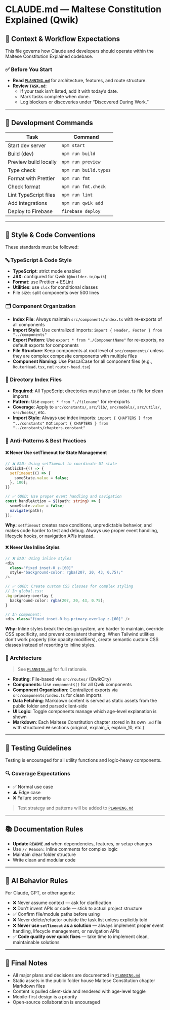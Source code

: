 # CLAUDE.md — Maltese Constitution Explained (Qwik)

## 🧠 **Context & Workflow Expectations**

This file governs how Claude and developers should operate within the Maltese Constitution Explained codebase.

### ✅ Before You Start

- **Read [`PLANNING.md`](./.context/PLANNING.md)** for architecture, features, and route structure.
- **Review [`TASK.md`](./.context/TASK.md)**:
  - If your task isn’t listed, add it with today’s date.
  - Mark tasks complete when done.
  - Log blockers or discoveries under “Discovered During Work.”

---

## 🔧 Development Commands

| Task                  | Command               |
| --------------------- | --------------------- |
| Start dev server      | `npm start`           |
| Build (dev)           | `npm run build`       |
| Preview build locally | `npm run preview`     |
| Type check            | `npm run build.types` |
| Format with Prettier  | `npm run fmt`         |
| Check format          | `npm run fmt.check`   |
| Lint TypeScript files | `npm run lint`        |
| Add integrations      | `npm run qwik add`    |
| Deploy to Firebase    | `firebase deploy`     |

---

## 📎 Style & Code Conventions

These standards must be followed:

### 🔤 TypeScript & Code Style

- **TypeScript**: strict mode enabled
- **JSX**: configured for Qwik (`@builder.io/qwik`)
- **Format**: use Prettier + ESLint
- **Utilities**: use `clsx` for conditional classes
- File size: split components over 500 lines

### 🗂️ Component Organization

- **Index File**: Always maintain `src/components/index.ts` with re-exports of all components
- **Import Style**: Use centralized imports: `import { Header, Footer } from "../components"`
- **Export Pattern**: Use `export * from "./ComponentName"` for re-exports, no default exports for components
- **File Structure**: Keep components at root level of `src/components/` unless they are complex composite components with multiple files
- **Component Naming**: Use PascalCase for all component files (e.g., `RouterHead.tsx`, not `router-head.tsx`)

### 📁 Directory Index Files

- **Required**: All TypeScript directories must have an `index.ts` file for clean imports
- **Pattern**: Use `export * from "./filename"` for re-exports  
- **Coverage**: Apply to `src/constants/`, `src/lib/`, `src/models/`, `src/utils/`, `src/hooks/`, etc.
- **Import Style**: Always use index imports: `import { CHAPTERS } from "../constants"` not `import { CHAPTERS } from "../constants/chapters.constant"`

### 🚫 Anti-Patterns & Best Practices

#### ❌ Never Use setTimeout for State Management

```typescript
// ❌ BAD: Using setTimeout to coordinate UI state
onClick$={() => {
  setTimeout(() => {
    someState.value = false;
  }, 100);
}}

// ✅ GOOD: Use proper event handling and navigation
const handleAction = $((path: string) => {
  someState.value = false;
  navigate(path);
});
```

**Why:** `setTimeout` creates race conditions, unpredictable behavior, and makes code harder to test and debug. Always use proper event handling, lifecycle hooks, or navigation APIs instead.

#### ❌ Never Use Inline Styles

```typescript
// ❌ BAD: Using inline styles
<div
  class="fixed inset-0 z-[60]"
  style="background-color: rgba(207, 20, 43, 0.75);"
/>

// ✅ GOOD: Create custom CSS classes for complex styling
// In global.css:
.bg-primary-overlay {
  background-color: rgba(207, 20, 43, 0.75);
}

// In component:
<div class="fixed inset-0 bg-primary-overlay z-[60]" />
```

**Why:** Inline styles break the design system, are harder to maintain, override CSS specificity, and prevent consistent theming. When Tailwind utilities don't work properly (like opacity modifiers), create semantic custom CSS classes instead of resorting to inline styles.

### 🧱 Architecture

> See [`PLANNING.md`](./.context/PLANNING.md#architecture-overview) for full rationale.

- **Routing**: File-based via `src/routes/` (QwikCity)
- **Components**: Use `component$()` for all Qwik components
- **Component Organization**: Centralized exports via `src/components/index.ts` for clean imports
- **Data Fetching**: Markdown content is served as static assets from the public folder and parsed client-side
- **UI Logic**: Toggle components manage which age-level explanation is shown
- **Markdown**: Each Maltese Constitution chapter stored in its own `.md` file with structured `##` sections (original, explain_5, explain_10, etc.)

---

## 🧪 Testing Guidelines

Testing is encouraged for all utility functions and logic-heavy components.

### 🔍 Coverage Expectations

- ✅ Normal use case
- ⚠️ Edge case
- ❌ Failure scenario

> Test strategy and patterns will be added to [`PLANNING.md`](./.context/PLANNING.md#testing-strategy)

---

## 📚 Documentation Rules

- **Update `README.md`** when dependencies, features, or setup changes
- Use `// Reason:` inline comments for complex logic
- Maintain clear folder structure
- Write clean and modular code

---

## 🧠 AI Behavior Rules

For Claude, GPT, or other agents:

- ❌ Never assume context — ask for clarification
- ❌ Don't invent APIs or code — stick to actual project structure
- ✅ Confirm file/module paths before using
- ❌ Never delete/refactor outside the task list unless explicitly told
- ❌ **Never use `setTimeout` as a solution** — always implement proper event handling, lifecycle management, or navigation APIs
- ✅ **Code quality over quick fixes** — take time to implement clean, maintainable solutions

---

## 📌 Final Notes

- All major plans and decisions are documented in [`PLANNING.md`](./.context/PLANNING.md)
- Static assets in the public folder house Maltese Constitution chapter Markdown files
- Content is pulled client-side and rendered with age-level toggle
- Mobile-first design is a priority
- Open-source collaboration is encouraged
